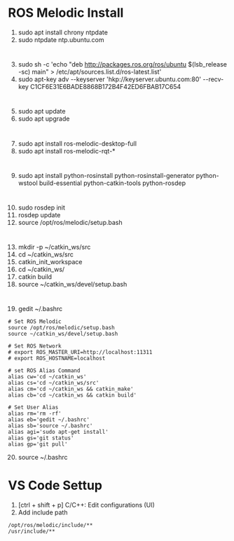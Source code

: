 # ROS Melodic Install
1. sudo apt install chrony ntpdate
2. sudo ntpdate ntp.ubuntu.com
#
3. sudo sh -c 'echo "deb http://packages.ros.org/ros/ubuntu $(lsb_release -sc) main" > /etc/apt/sources.list.d/ros-latest.list'
4. sudo apt-key adv --keyserver 'hkp://keyserver.ubuntu.com:80' --recv-key C1CF6E31E6BADE8868B172B4F42ED6FBAB17C654
#
5. sudo apt update
6. sudo apt upgrade
#
7. sudo apt install ros-melodic-desktop-full
8. sudo apt install ros-melodic-rqt-*
#
9. sudo apt install python-rosinstall python-rosinstall-generator python-wstool build-essential python-catkin-tools python-rosdep
#
10. sudo rosdep init
11. rosdep update
12. source /opt/ros/melodic/setup.bash
#
13. mkdir -p ~/catkin_ws/src
14. cd ~/catkin_ws/src
15. catkin_init_workspace
16. cd ~/catkin_ws/
17. catkin build
18. source ~/catkin_ws/devel/setup.bash
#
19. gedit ~/.bashrc
```
# Set ROS Melodic
source /opt/ros/melodic/setup.bash
source ~/catkin_ws/devel/setup.bash

# Set ROS Network
# export ROS_MASTER_URI=http://localhost:11311
# export ROS_HOSTNAME=localhost

# set ROS Alias Command
alias cw='cd ~/catkin_ws'
alias cs='cd ~/catkin_ws/src'
alias cm='cd ~/catkin_ws && catkin_make'
alias cb='cd ~/catkin_ws && catkin build'

# Set User Alias
alias rm='rm -rf'
alias eb='gedit ~/.bashrc' 
alias sb='source ~/.bashrc'
alias agi='sudo apt-get install'  
alias gs='git status'  
alias gp='git pull'
```
20. source ~/.bashrc

# VS Code Settup
1. [ctrl + shift + p] C/C++: Edit configurations (UI)
2. Add include path
```
/opt/ros/melodic/include/**
/usr/include/**
```
